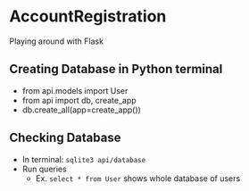 # AccountRegistration
Playing around with Flask

## Creating Database in Python terminal
* from api.models import User
* from api import db, create_app
* db.create_all(app=create_app())

## Checking Database
* In terminal: ``sqlite3 api/database``
* Run queries
  * Ex. ``select * from User`` shows whole database of users
